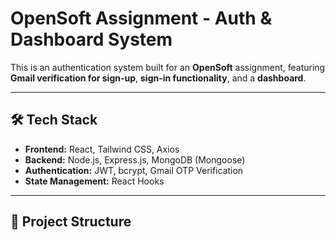 # OpenSoft Assignment - Auth & Dashboard System 

This is an authentication system built for an **OpenSoft** assignment, featuring **Gmail verification for sign-up**, **sign-in functionality**, and a **dashboard**.

---

## 🛠 Tech Stack
- **Frontend:** React, Tailwind CSS, Axios
- **Backend:** Node.js, Express.js, MongoDB (Mongoose)
- **Authentication:** JWT, bcrypt, Gmail OTP Verification
- **State Management:** React Hooks

---

## 📂 Project Structure
